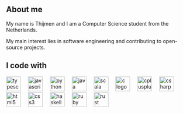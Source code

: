 ## About me

My name is Thijmen and I am a Computer Science student from the Netherlands.

My main interest lies in software engineering and contributing to open-source projects.

## I code with

<div align="left">
  <img src="https://cdn.jsdelivr.net/gh/devicons/devicon/icons/typescript/typescript-original.svg" height="40" alt="typescript logo"/>
  <img width="12"/>
  <img src="https://cdn.jsdelivr.net/gh/devicons/devicon/icons/javascript/javascript-original.svg" height="40" alt="javascript logo"/>
  <img width="12"/>
  <img src="https://cdn.simpleicons.org/python/3776AB" height="40" alt="python logo"/>
  <img width="12"/>
  <img src="https://cdn.jsdelivr.net/gh/devicons/devicon/icons/java/java-original.svg" height="40" alt="java logo"/>
  <img width="12"/>
  <img src="https://cdn.simpleicons.org/scala/DC322F" height="40" alt="scala logo"/>
  <img width="12"/>
  <img src="https://skillicons.dev/icons?i=c" height="40" alt="c logo"/>
  <img width="12"/>
  <img src="https://skillicons.dev/icons?i=cpp" height="40" alt="cplusplus logo"/>
  <img width="12"/>
  <img src="https://skillicons.dev/icons?i=cs" height="40" alt="csharp logo"/>
  <img width="12"/>
  <img src="https://cdn.simpleicons.org/html5/E34F26" height="40" alt="html5 logo"/>
  <img width="12"/>
  <img src="https://cdn.simpleicons.org/css3/1572B6" height="40" alt="css3 logo"/>
  <img width="12"/>
  <img src="https://cdn.jsdelivr.net/gh/devicons/devicon/icons/haskell/haskell-original.svg" height="40" alt="haskell logo"/>
  <img width="12"/>
  <img src="https://cdn.simpleicons.org/ruby/CC342D" height="40" alt="ruby logo"/>
  <img width="12"/>
  <img src="https://cdn.jsdelivr.net/gh/devicons/devicon/icons/rust/rust-original.svg" height="40" alt="rust logo"/>
</div>

